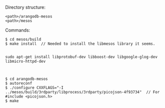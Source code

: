 Directory structure:

    <path>/arangodb-mesos
    <path>/mesos


Commands:

    $ cd mesos/build
    $ make install  // Needed to install the libmesos library it seems.


    sudo apt-get install libprotobuf-dev libboost-dev libgoogle-glog-dev libmicro-httpd-dev 

 

    $ cd arangodb-mesos
    $ autoreconf
    $ ./configure CXXFLAGS="-I ../mesos/build/3rdparty/libprocess/3rdparty/picojson-4f93734"  // For #include <picojson.h>
    $ make
